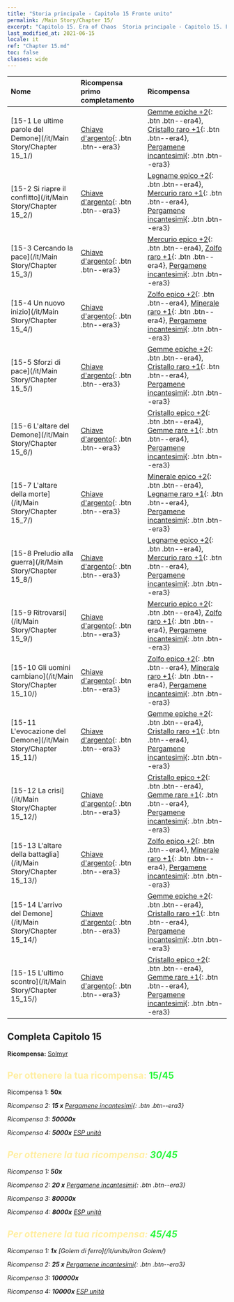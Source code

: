 ```yaml
---
title: "Storia principale - Capitolo 15 Fronte unito"
permalink: /Main Story/Chapter 15/
excerpt: "Capitolo 15. Era of Chaos  Storia principale - Capitolo 15. Fronte unito"
last_modified_at: 2021-06-15
locale: it
ref: "Chapter 15.md"
toc: false
classes: wide
---
```


  | Nome |  Ricompensa primo completamento | Ricompensa |
  |:------------|:------------|:------------| 
  | [15-1 Le ultime parole del Demone](/it/Main Story/Chapter 15_1/) | [Chiave d'argento](/ItemsIT/con_693/){: .btn .btn--era3} | [Gemme epiche +2](/ItemsIT/mat_51/){: .btn .btn--era4}, [Cristallo raro +1](/ItemsIT/mat_45/){: .btn .btn--era4}, [Pergamene incantesimi](/ItemsIT/con_694/){: .btn .btn--era3} |
  | [15-2 Si riapre il conflitto](/it/Main Story/Chapter 15_2/) | [Chiave d'argento](/ItemsIT/con_693/){: .btn .btn--era3} | [Legname epico +2](/ItemsIT/mat_48/){: .btn .btn--era4}, [Mercurio raro +1](/ItemsIT/mat_42/){: .btn .btn--era4}, [Pergamene incantesimi](/ItemsIT/con_694/){: .btn .btn--era3} |
  | [15-3 Cercando la pace](/it/Main Story/Chapter 15_3/) | [Chiave d'argento](/ItemsIT/con_693/){: .btn .btn--era3} | [Mercurio epico +2](/ItemsIT/mat_49/){: .btn .btn--era4}, [Zolfo raro +1](/ItemsIT/mat_43/){: .btn .btn--era4}, [Pergamene incantesimi](/ItemsIT/con_694/){: .btn .btn--era3} |
  | [15-4 Un nuovo inizio](/it/Main Story/Chapter 15_4/) | [Chiave d'argento](/ItemsIT/con_693/){: .btn .btn--era3} | [Zolfo epico +2](/ItemsIT/mat_50/){: .btn .btn--era4}, [Minerale raro +1](/ItemsIT/mat_40/){: .btn .btn--era4}, [Pergamene incantesimi](/ItemsIT/con_694/){: .btn .btn--era3} |
  | [15-5 Sforzi di pace](/it/Main Story/Chapter 15_5/) | [Chiave d'argento](/ItemsIT/con_693/){: .btn .btn--era3} | [Gemme epiche +2](/ItemsIT/mat_51/){: .btn .btn--era4}, [Cristallo raro +1](/ItemsIT/mat_45/){: .btn .btn--era4}, [Pergamene incantesimi](/ItemsIT/con_694/){: .btn .btn--era3} |
  | [15-6 L'altare del Demone](/it/Main Story/Chapter 15_6/) | [Chiave d'argento](/ItemsIT/con_693/){: .btn .btn--era3} | [Cristallo epico +2](/ItemsIT/mat_52/){: .btn .btn--era4}, [Gemme rare +1](/ItemsIT/mat_44/){: .btn .btn--era4}, [Pergamene incantesimi](/ItemsIT/con_694/){: .btn .btn--era3} |
  | [15-7 L'altare della morte](/it/Main Story/Chapter 15_7/) | [Chiave d'argento](/ItemsIT/con_693/){: .btn .btn--era3} | [Minerale epico +2](/ItemsIT/mat_47/){: .btn .btn--era4}, [Legname raro +1](/ItemsIT/mat_41/){: .btn .btn--era4}, [Pergamene incantesimi](/ItemsIT/con_694/){: .btn .btn--era3} |
  | [15-8 Preludio alla guerra](/it/Main Story/Chapter 15_8/) | [Chiave d'argento](/ItemsIT/con_693/){: .btn .btn--era3} | [Legname epico +2](/ItemsIT/mat_48/){: .btn .btn--era4}, [Mercurio raro +1](/ItemsIT/mat_42/){: .btn .btn--era4}, [Pergamene incantesimi](/ItemsIT/con_694/){: .btn .btn--era3} |
  | [15-9 Ritrovarsi](/it/Main Story/Chapter 15_9/) | [Chiave d'argento](/ItemsIT/con_693/){: .btn .btn--era3} | [Mercurio epico +2](/ItemsIT/mat_49/){: .btn .btn--era4}, [Zolfo raro +1](/ItemsIT/mat_43/){: .btn .btn--era4}, [Pergamene incantesimi](/ItemsIT/con_694/){: .btn .btn--era3} |
  | [15-10 Gli uomini cambiano](/it/Main Story/Chapter 15_10/) | [Chiave d'argento](/ItemsIT/con_693/){: .btn .btn--era3} | [Zolfo epico +2](/ItemsIT/mat_50/){: .btn .btn--era4}, [Minerale raro +1](/ItemsIT/mat_40/){: .btn .btn--era4}, [Pergamene incantesimi](/ItemsIT/con_694/){: .btn .btn--era3} |
  | [15-11 L'evocazione del Demone](/it/Main Story/Chapter 15_11/) | [Chiave d'argento](/ItemsIT/con_693/){: .btn .btn--era3} | [Gemme epiche +2](/ItemsIT/mat_51/){: .btn .btn--era4}, [Cristallo raro +1](/ItemsIT/mat_45/){: .btn .btn--era4}, [Pergamene incantesimi](/ItemsIT/con_694/){: .btn .btn--era3} |
  | [15-12 La crisi](/it/Main Story/Chapter 15_12/) | [Chiave d'argento](/ItemsIT/con_693/){: .btn .btn--era3} | [Cristallo epico +2](/ItemsIT/mat_52/){: .btn .btn--era4}, [Gemme rare +1](/ItemsIT/mat_44/){: .btn .btn--era4}, [Pergamene incantesimi](/ItemsIT/con_694/){: .btn .btn--era3} |
  | [15-13 L'altare della battaglia](/it/Main Story/Chapter 15_13/) | [Chiave d'argento](/ItemsIT/con_693/){: .btn .btn--era3} | [Zolfo epico +2](/ItemsIT/mat_50/){: .btn .btn--era4}, [Minerale raro +1](/ItemsIT/mat_40/){: .btn .btn--era4}, [Pergamene incantesimi](/ItemsIT/con_694/){: .btn .btn--era3} |
  | [15-14 L'arrivo del Demone](/it/Main Story/Chapter 15_14/) | [Chiave d'argento](/ItemsIT/con_693/){: .btn .btn--era3} | [Gemme epiche +2](/ItemsIT/mat_51/){: .btn .btn--era4}, [Cristallo raro +1](/ItemsIT/mat_45/){: .btn .btn--era4}, [Pergamene incantesimi](/ItemsIT/con_694/){: .btn .btn--era3} |
  | [15-15 L'ultimo scontro](/it/Main Story/Chapter 15_15/) | [Chiave d'argento](/ItemsIT/con_693/){: .btn .btn--era3} | [Cristallo epico +2](/ItemsIT/mat_52/){: .btn .btn--era4}, [Gemme rare +1](/ItemsIT/mat_44/){: .btn .btn--era4}, [Pergamene incantesimi](/ItemsIT/con_694/){: .btn .btn--era3} |


## Completa Capitolo 15

 **Ricompensa:** [Solmyr](/it/heroes/Solmyr/)



## <span style="color: #ffeea0">Per ottenere la tua ricompensa: </span><span style="color: #27f73a">15/45</span>

 Ricompensa 1:  **50x** <i class="fas fa-gem"/>

 Ricompensa 2: **15 x** [Pergamene incantesimi](/ItemsIT/con_694/){: .btn .btn--era3}

 Ricompensa 3:  **50000x** <i class="fas fa-coins"/>

 Ricompensa 4:  **5000x** [ESP unità](/ItemsIT/con_902/)



## <span style="color: #ffeea0">Per ottenere la tua ricompensa: </span><span style="color: #27f73a">30/45</span>

 Ricompensa 1:  **50x** <i class="fas fa-gem"/>

 Ricompensa 2: **20 x** [Pergamene incantesimi](/ItemsIT/con_694/){: .btn .btn--era3}

 Ricompensa 3:  **80000x** <i class="fas fa-coins"/>

 Ricompensa 4:  **8000x** [ESP unità](/ItemsIT/con_902/)



## <span style="color: #ffeea0">Per ottenere la tua ricompensa: </span><span style="color: #27f73a">45/45</span>

 Ricompensa 1:  **1x** [Golem di ferro](/it/units/Iron Golem/)

 Ricompensa 2: **25 x** [Pergamene incantesimi](/ItemsIT/con_694/){: .btn .btn--era3}

 Ricompensa 3:  **100000x** <i class="fas fa-coins"/>

 Ricompensa 4:  **10000x** [ESP unità](/ItemsIT/con_902/)

